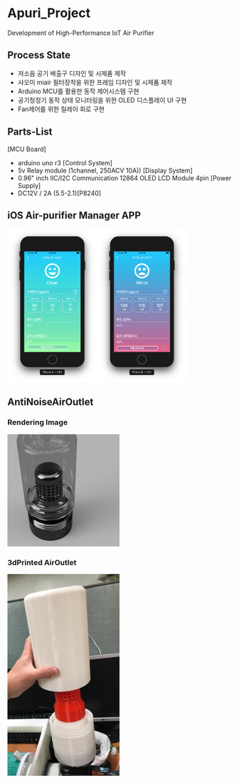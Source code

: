 # Apuri_Project
Development of High-Performance IoT Air Purifier

## Process State
+ 저소음 공기 배출구 디자인 및 시제품 제작
+ 샤오미 miair 필터장착을 위한 프레임 디자인 및 시제품 제작
+ Arduino MCU를 활용한 동작 제어시스템 구현
+ 공기청정기 동작 상태 모니터링을 위한 OLED 디스플레이 UI 구현
+ Fan제어를 위한 릴레이 회로 구현


## Parts-List
[MCU Board]
+ arduino uno r3
[Control System]
+ 5v Relay module (1channel, 250ACV 10A))
[Display System]
+ 0.96" inch IIC/I2C Communication 12864 OLED LCD Module 4pin
[Power Supply]
+ DC12V / 2A (5.5-2.1)[P8240]

## iOS Air-purifier Manager APP
<img src="./Product_Pictures/iOS_APP/clean.png" width="40%" height="40%"><img src="./Product_Pictures/iOS_APP/worst.png" width="40%" height="40%">

## AntiNoiseAirOutlet

### Rendering Image
<img src="./Product_Pictures/AntiNoiseAirOutlet/Rendering.jpeg" width="50%" height="50%">

### 3dPrinted AirOutlet
<img src="./Product_Pictures/AntiNoiseAirOutlet/3dPrintedAirOutlet.jpeg" width="50%" height="50%">
